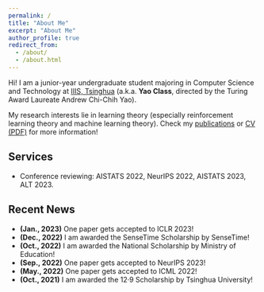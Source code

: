 ```yaml
---
permalink: /
title: "About Me"
excerpt: "About Me"
author_profile: true
redirect_from: 
  - /about/
  - /about.html
---
```


Hi! I am a junior-year undergraduate student majoring in Computer Science and Technology at [IIIS, Tsinghua](https://iiis.tsinghua.edu.cn/en/) (a.k.a. **Yao Class**, directed by the Turing Award Laureate Andrew Chi-Chih Yao).

My research interests lie in learning theory (especially reinforcement learning theory and machine learning theory). Check my [publications](publications) or [CV (PDF)](CV_Yan.pdf) for more information!

## Services
* Conference reviewing: AISTATS 2022, NeurIPS 2022, AISTATS 2023, ALT 2023.

## Recent News
* **(Jan., 2023)** One paper gets accepted to ICLR 2023!
* **(Dec., 2022)** I am awarded the SenseTime Scholarship by SenseTime!
* **(Oct., 2022)** I am awarded the National Scholarship by Ministry of Education!
* **(Sep., 2022)** One paper gets accepted to NeurIPS 2023!
* **(May., 2022)** One paper gets accepted to ICML 2022!
* **(Oct., 2021)** I am awarded the 12·9 Scholarship by Tsinghua University!
